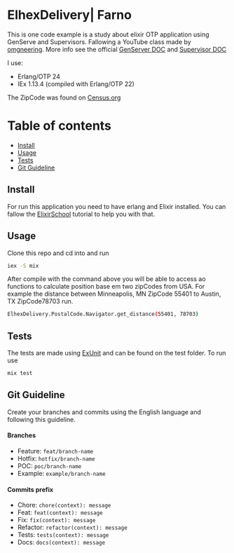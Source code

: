 # ElhexDelivery| Farno

This is one code example is a study about elixir OTP application using GenServe and Supervisors. Fallowing a YouTube class made by [omgneering](https://www.youtube.com/c/omgneering). More info see the official [GenServer DOC](https://hexdocs.pm/elixir/1.12/GenServer.html) and [Supervisor DOC](https://hexdocs.pm/elixir/1.12/Supervisor.html)


I use:
- Erlang/OTP 24
- IEx 1.13.4 (compiled with Erlang/OTP 22)

The ZipCode was found on [Census.org](https://www.census.gov/geographies/reference-files/time-series/geo/gazetteer-files.html)

Table of contents
=================

  * [Install](#install)
  * [Usage](#usage)
  * [Tests](#tests)
  * [Git Guideline](#git-guideline)

## Install
For run this application you need to have erlang and Elixir installed. You can fallow the [ElixirSchool](https://elixirschool.com/en/lessons/basics/basics#installing-elixir-1) tutorial to help you with that.  

## Usage
Clone this repo and cd into and run

```bash 
iex -S mix
```

After compile with the command above you will be able to access ao functions to calculate position base em two zipCodes from USA. 
For example the distance between Minneapolis, MN ZipCode 55401 to Austin, TX ZipCode78703 run. 

```bash
ElhexDelivery.PostalCode.Navigator.get_distance(55401, 78703)
```
## Tests

The tests are made using [ExUnit]() and can be found on the test folder. To run use

```bash
mix test
```

## Git Guideline
Create your branches and commits using the English language and following this guideline.

#### Branches
- Feature:  `feat/branch-name`
- Hotfix: `hotfix/branch-name`
- POC: `poc/branch-name`
- Example: `example/branch-name`

#### Commits prefix
- Chore: `chore(context): message`
- Feat: `feat(context): message`
- Fix: `fix(context): message`
- Refactor: `refactor(context): message`
- Tests: `tests(context): message`
- Docs: `docs(context): message`


